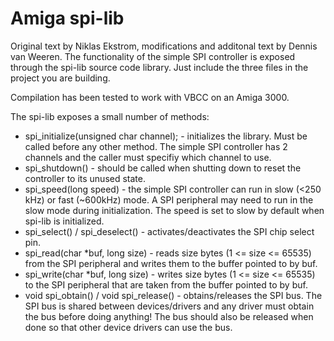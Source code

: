 # Amiga spi-lib

Original text by Niklas Ekstrom, modifications and additonal text by Dennis van Weeren. 
The functionality of the simple SPI controller is exposed through the spi-lib source code library.
Just include the three files in the project you are building.

Compilation has been tested to work with VBCC on an Amiga 3000.

The spi-lib exposes a small number of methods:

- spi_initialize(unsigned char channel); - initializes the library. Must be called before any other method. The simple SPI controller has 2 channels and the caller must specifiy which channel to use.
- spi_shutdown() - should be called when shutting down to reset the controller to its unused state.
- spi_speed(long speed) - the simple SPI controller can run in slow (<250 kHz) or fast (~600kHz) mode. A SPI peripheral may need to run in the slow mode during initialization. The speed is set to slow by default when spi-lib is initialized.
- spi_select() / spi_deselect() - activates/deactivates the SPI chip select pin.
- spi_read(char *buf, long size) - reads size bytes (1 <= size <= 65535) from the SPI peripheral and writes them to the buffer pointed to by buf.
- spi_write(char *buf, long size) - writes size bytes (1 <= size <= 65535) to the SPI peripheral that are taken from the buffer pointed to by buf.
- void spi_obtain() / void spi_release() - obtains/releases the SPI bus. The SPI bus is shared between devices/drivers and any driver must obtain the bus before doing anything! The bus should also be released when done so that other device drivers can use the bus.

